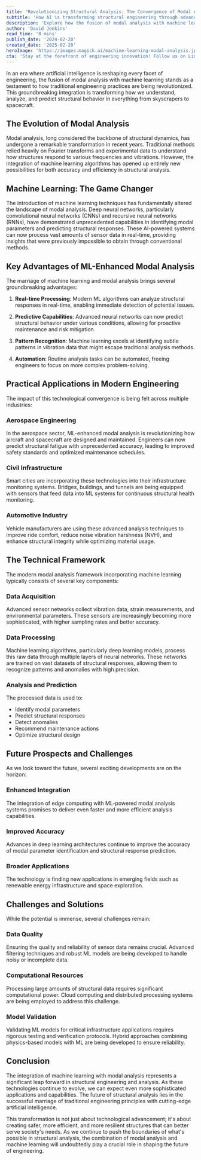 ```yaml
---
title: 'Revolutionizing Structural Analysis: The Convergence of Modal Analysis and Machine Learning'
subtitle: 'How AI is transforming structural engineering through advanced modal analysis'
description: 'Explore how the fusion of modal analysis with machine learning is transforming structural engineering. Discover key innovations like real-time processing, predictive capabilities, and automated analysis that revolutionize industries from aerospace to civil infrastructure.'
author: 'David Jenkins'
read_time: '8 mins'
publish_date: '2024-02-20'
created_date: '2025-02-20'
heroImage: 'https://images.magick.ai/machine-learning-modal-analysis.jpg'
cta: 'Stay at the forefront of engineering innovation! Follow us on LinkedIn for the latest updates on how AI and machine learning are transforming structural analysis and engineering practices.'
---
```


In an era where artificial intelligence is reshaping every facet of engineering, the fusion of modal analysis with machine learning stands as a testament to how traditional engineering practices are being revolutionized. This groundbreaking integration is transforming how we understand, analyze, and predict structural behavior in everything from skyscrapers to spacecraft.

## The Evolution of Modal Analysis

Modal analysis, long considered the backbone of structural dynamics, has undergone a remarkable transformation in recent years. Traditional methods relied heavily on Fourier transforms and experimental data to understand how structures respond to various frequencies and vibrations. However, the integration of machine learning algorithms has opened up entirely new possibilities for both accuracy and efficiency in structural analysis.

## Machine Learning: The Game Changer

The introduction of machine learning techniques has fundamentally altered the landscape of modal analysis. Deep neural networks, particularly convolutional neural networks (CNNs) and recursive neural networks (RNNs), have demonstrated unprecedented capabilities in identifying modal parameters and predicting structural responses. These AI-powered systems can now process vast amounts of sensor data in real-time, providing insights that were previously impossible to obtain through conventional methods.

## Key Advantages of ML-Enhanced Modal Analysis

The marriage of machine learning and modal analysis brings several groundbreaking advantages:

1. **Real-time Processing**: Modern ML algorithms can analyze structural responses in real-time, enabling immediate detection of potential issues.

2. **Predictive Capabilities**: Advanced neural networks can now predict structural behavior under various conditions, allowing for proactive maintenance and risk mitigation.

3. **Pattern Recognition**: Machine learning excels at identifying subtle patterns in vibration data that might escape traditional analysis methods.

4. **Automation**: Routine analysis tasks can be automated, freeing engineers to focus on more complex problem-solving.

## Practical Applications in Modern Engineering

The impact of this technological convergence is being felt across multiple industries:

### Aerospace Engineering

In the aerospace sector, ML-enhanced modal analysis is revolutionizing how aircraft and spacecraft are designed and maintained. Engineers can now predict structural fatigue with unprecedented accuracy, leading to improved safety standards and optimized maintenance schedules.

### Civil Infrastructure

Smart cities are incorporating these technologies into their infrastructure monitoring systems. Bridges, buildings, and tunnels are being equipped with sensors that feed data into ML systems for continuous structural health monitoring.

### Automotive Industry

Vehicle manufacturers are using these advanced analysis techniques to improve ride comfort, reduce noise vibration harshness (NVH), and enhance structural integrity while optimizing material usage.

## The Technical Framework

The modern modal analysis framework incorporating machine learning typically consists of several key components:

### Data Acquisition

Advanced sensor networks collect vibration data, strain measurements, and environmental parameters. These sensors are increasingly becoming more sophisticated, with higher sampling rates and better accuracy.

### Data Processing

Machine learning algorithms, particularly deep learning models, process this raw data through multiple layers of neural networks. These networks are trained on vast datasets of structural responses, allowing them to recognize patterns and anomalies with high precision.

### Analysis and Prediction

The processed data is used to:

- Identify modal parameters
- Predict structural responses
- Detect anomalies
- Recommend maintenance actions
- Optimize structural design

## Future Prospects and Challenges

As we look toward the future, several exciting developments are on the horizon:

### Enhanced Integration

The integration of edge computing with ML-powered modal analysis systems promises to deliver even faster and more efficient analysis capabilities.

### Improved Accuracy

Advances in deep learning architectures continue to improve the accuracy of modal parameter identification and structural response prediction.

### Broader Applications

The technology is finding new applications in emerging fields such as renewable energy infrastructure and space exploration.

## Challenges and Solutions

While the potential is immense, several challenges remain:

### Data Quality

Ensuring the quality and reliability of sensor data remains crucial. Advanced filtering techniques and robust ML models are being developed to handle noisy or incomplete data.

### Computational Resources

Processing large amounts of structural data requires significant computational power. Cloud computing and distributed processing systems are being employed to address this challenge.

### Model Validation

Validating ML models for critical infrastructure applications requires rigorous testing and verification protocols. Hybrid approaches combining physics-based models with ML are being developed to ensure reliability.

## Conclusion

The integration of machine learning with modal analysis represents a significant leap forward in structural engineering and analysis. As these technologies continue to evolve, we can expect even more sophisticated applications and capabilities. The future of structural analysis lies in the successful marriage of traditional engineering principles with cutting-edge artificial intelligence.

This transformation is not just about technological advancement; it's about creating safer, more efficient, and more resilient structures that can better serve society's needs. As we continue to push the boundaries of what's possible in structural analysis, the combination of modal analysis and machine learning will undoubtedly play a crucial role in shaping the future of engineering.